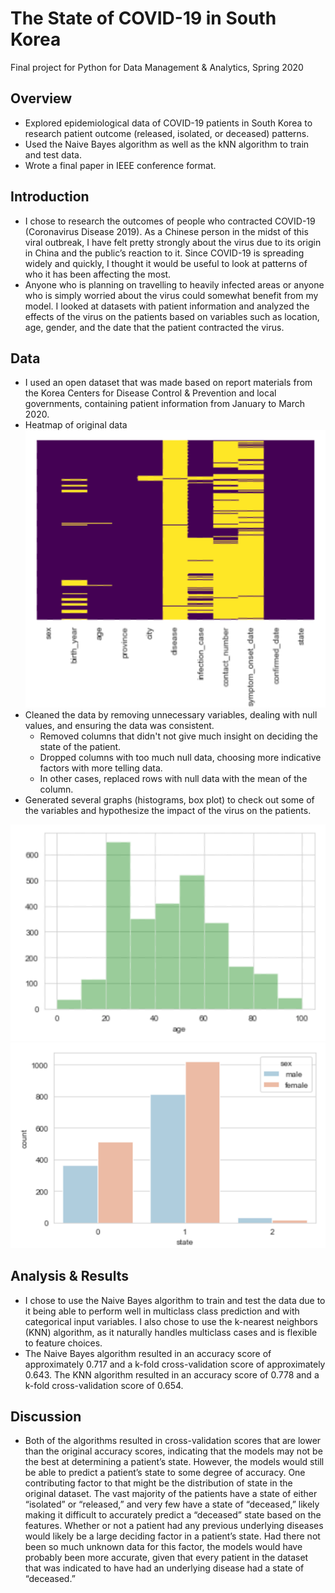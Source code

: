 # The State of COVID-19 in South Korea 
Final project for Python for Data Management & Analytics, Spring 2020

## Overview
* Explored epidemiological data of COVID-19 patients in South Korea to research patient outcome (released, isolated, or deceased) patterns.
* Used the Naive Bayes algorithm as well as the kNN algorithm to train and test data.
* Wrote a final paper in IEEE conference format.

## Introduction
* I chose to research the outcomes of people who contracted COVID-19 (Coronavirus Disease 2019). As a Chinese person in the midst of this viral outbreak, I have felt pretty strongly about the virus due to its origin in China and the public’s reaction to it. Since COVID-19 is spreading widely and quickly, I thought it would be useful to look at patterns of who it has been affecting the most. 
* Anyone who is planning on travelling to heavily infected areas or anyone who is simply worried about the virus could somewhat benefit from my model. I looked at datasets with patient information and analyzed the effects of the virus on the patients based on variables such as location, age, gender, and the date that the patient contracted the virus. 

## Data
* I used an open dataset that was made based on report materials from the Korea Centers for Disease Control & Prevention and local governments, containing patient information from January to March 2020.
* Heatmap of original data
![heatmap](https://github.com/amt147/covid-in-sk/blob/master/images/heatmap.png?raw=true)
* Cleaned the data by removing unnecessary variables, dealing with null values, and ensuring the data was consistent.
  - Removed columns that didn't not give much insight on deciding the state of the patient.
  - Dropped columns with too much null data, choosing more indicative factors with more telling data.
  - In other cases, replaced rows with null data with the mean of the column.
* Generated several graphs (histograms, box plot) to check out some of the variables and hypothesize the impact of the virus on the patients.

![agedist](https://github.com/amt147/covid-in-sk/blob/master/images/agedistribution.png?raw=true) ![patientstates](https://github.com/amt147/covid-in-sk/blob/master/images/patientstates.png?raw=true)

## Analysis & Results
* I chose to use the Naive Bayes algorithm to train and test the data due to it being able to perform well in multiclass class prediction and with categorical input variables. I also chose to use the k-nearest neighbors (KNN) algorithm, as it naturally handles multiclass cases and is flexible to feature choices.
* The Naive Bayes algorithm resulted in an accuracy score of approximately 0.717 and a k-fold cross-validation score of approximately 0.643. The KNN algorithm resulted in an accuracy score of 0.778 and a k-fold cross-validation score of 0.654.

## Discussion
* Both of the algorithms resulted in cross-validation scores that are lower than the original accuracy scores, indicating that the models may not be the best at determining a patient’s state. However, the models would still be able to predict a patient’s state to some degree of accuracy. One contributing factor to that might be the distribution of state in the original dataset. The vast majority of the patients have a state of either “isolated” or “released,” and very few have a state of “deceased,” likely making it difficult to accurately predict a “deceased” state based on the features. 
Whether or not a patient had any previous underlying diseases would likely be a large deciding factor in a patient’s state. Had there not been so much unknown data for this factor, the models would have probably been more accurate, given that every patient in the dataset that was indicated to have had an underlying disease had a state of “deceased.” 
